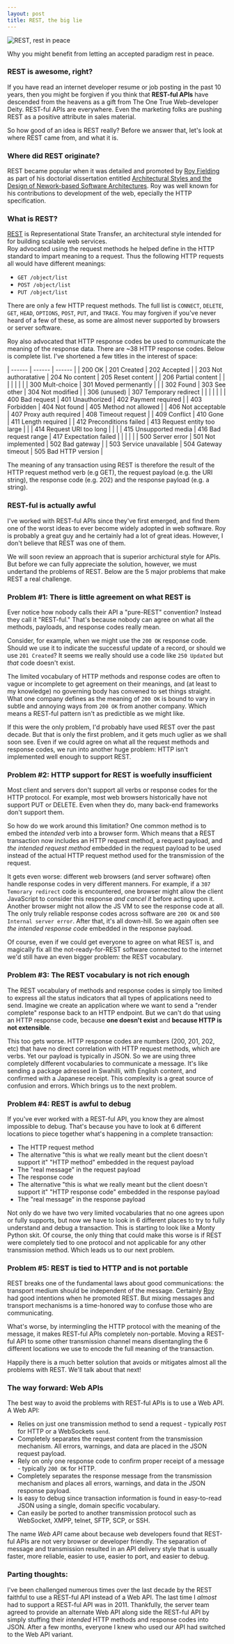 ```yaml
---
layout: post
title: REST, the big lie
---
```

![REST, rest in peace](/images/2015-08-10-rip-small.jpg)

Why you might benefit from letting an accepted paradigm rest in peace.

### REST is awesome, right?
If you have read an internet developer resume or job posting in the past 10
years, then you might be forgiven if you think that
**REST-ful APIs** have descended from the heavens as a gift from
The One True Web-developer Deity.  REST-ful APIs are everywhere. 
Even the marketing folks are pushing REST as a positive attribute in sales material.

So how good of an idea is REST really?  Before we answer that, let's look at
where REST came from, and what it is.

### Where did REST originate?
REST became popular when it was detailed and promoted by 
[Roy Fielding](https://en.wikipedia.org/wiki/Roy_Fielding)
as part of his doctorial dissertation entitled [Architectural Styles
and the Design of Nework-based Software
Architectures](https://www.ics.uci.edu/~fielding/pubs/dissertation/top.htm).
Roy was well known for his contributions to development of the web, epecially
the HTTP specification.

### What is REST?
[REST](https://en.wikipedia.org/wiki/Representational_state_transfer) is
Representational State Transfer, an architectural style
intended for for building scalable web services.  
Roy advocated using the request methods he helped define in the HTTP standard
to impart meaning to a request.  Thus the following HTTP requests all
would have different meanings: 

- `GET /object/list`
- `POST /object/list`
- `PUT /object/list`

There are only a few HTTP request methods.  The full list is `CONNECT`, `DELETE`,
`GET`, `HEAD`, `OPTIONS`, `POST`, `PUT`, and `TRACE`.  You may forgiven if
you've never heard of a few of these, as some are almost never supported by
browsers or server software.

Roy also advocated that HTTP response codes be used to communicate the meaning
of the response data. There are ~38 HTTP response codes.
Below is complete list. I've shortened a few titles
in the interest of space:

| ------ | ------ | ------ |
| 200 OK | 201 Created | 202 Accepted |
| 203 Not authoratative | 204 No content | 205 Reset content |
| 206 Partial content | | |
| | | |
| 300 Mult-choice | 301 Moved permenantly | |
| 302 Found | 303 See other | 304 Not modified |
| 306 (unused) | 307 Temporary redirect | |
| | | |
| 400 Bad request | 401 Unauthorized | 402 Payment required |
| 403 Forbidden | 404 Not found | 405 Method not allowed |
| 406 Not acceptable | 407 Proxy auth required | 408 Timeout request |
| 409 Conflict | 410 Gone | 411 Length required |
| 412 Preconditions failed | 413 Request entity too large | |
| 414 Request URI too long | | |
| 415 Unsupported media | 416 Bad request range | 417 Expectation failed |
| | | |
| 500 Server error | 501 Not implemented | 502 Bad gateway |
| 503 Service unavailable | 504 Gateway timeout | 505 Bad HTTP version |

The meaning of any transaction using REST is therefore the result of
the HTTP request method verb (e.g GET), the request payload (e.g. the URI string),
the response code (e.g. 202) and the response payload (e.g. a string).

### REST-ful is actually awful
I've worked with REST-ful APIs since they've first emerged, and find 
them one of the worst ideas to ever become widely adopted in web software.
Roy is probably a great guy and he certainly had a lot of great ideas.
However, I don't believe that REST was one of them.

We will soon review an approach that is superior archictural style for APIs.  But
before we can fully appreciate the solution, however, we must undertand the problems of
REST. Below are the 5 major problems that make REST a real challenge.

### Problem #1: There is little agreement on what REST is
Ever notice how nobody calls their API a "pure-REST" convention?  Instead they
call it "REST-ful." That's because nobody can agree on what all the methods,
payloads, and response codes really mean.

Consider, for example, when we might use the `200 OK` response code.
Should we use it to indicate the successful update of a record, or should we
use `201 Created`?  It seems we really should use a code like `250 Updated`
but *that* code doesn't exist.

The limited vocabulary of HTTP methods and response codes are often to vague
or incomplete to get agreement on their meanings, and (at least to my
knowledge) no governing body has convened to set things straight.  
What one company defines as the meaning of `200 OK` is bound to vary in subtle
and annoying ways from `200 OK` from another company.  Which means a REST-ful
pattern isn't as predictible as we might like.

If this were the only problem, I'd probably have used REST over the past
decade.  But that is only the first problem, and it gets much uglier as
we shall soon see. Even if we could agree on what all the request methods and
response codes, we run into another huge problem: HTTP isn't implemented well
enough to support REST.

### Problem #2: HTTP support for REST is woefully insufficient
Most client and servers don't support all verbs or response codes for the HTTP
protocol.  For example, most web browsers historically have not support PUT or DELETE. 
Even when they do, many back-end frameworks don't support them. 

So how do we work around this limitation? One
common method is to embed the *intended* verb into a browser form.  Which
means that a REST transaction now includes an HTTP request method, a request payload,
and *the intended request method* embedded in the request payload to be used instead of 
the actual HTTP request method used for the transmission of the request.

It gets even worse: different web browsers (and server software) often handle response codes
in very different manners.  For example, if a `307 Temorary redirect` code is
encountered, one browser might allow the client JavaScript to consider this
response *and cancel it* before acting upon it. Another browser might not
allow the JS VM to see the response code at all.  The only truly reliable response codes
across software are `200 OK` and `500 Internal server error`.  After that, it's all
down-hill. So we again often see *the intended response code* embedded in the
response payload.

Of course, even if we could get everyone to agree on what REST is, and magically fix all 
the not-ready-for-REST software connected to the internet we'd still have an even 
bigger problem: the REST vocabulary.

### Problem #3: The REST vocabulary is not rich enough
The REST vocabulary of methods and response codes is simply too
limited to express all the status indicators that all types of applications
need to send. Imagine we create an application where we want to send a
"render complete" response back to an HTTP endpoint. But we can't do that 
using an HTTP response code, because **one doesn't exist** and 
**because HTTP is not extensible**.

This too gets worse.  HTTP response codes are numbers (200, 201, 202, etc)
that have no direct correlation with HTTP request methods, which are verbs.  Yet our
payload is typically in JSON.  So we are using three completely
different vocabularies to communicate a message.  It's like sending a
package adressed in Swahilli, with English content, and confirmed with a Japanese
receipt.  This complexity is a great source of confusion and errors.  Which
brings us to the next problem.

### Problem #4: REST is awful to debug
If you've ever worked with a REST-ful API, you know they are almost impossible
to debug.  That's because you have to look at 6 different locations to piece
together what's happening in a complete transaction: 

- The HTTP request method
- The alternative "this is what we really meant but the client doesn't support it" 
  "HTTP method" embedded in the request payload
- The "real message" in the request payload
- The response code
- The alternative "this is what we really meant but the client doesn't support
  it" "HTTP response code" embedded in the response payload
- The "real message" in the response payload

Not only do we have two very limited vocabularies that no one agrees upon or
fully supports, but now we have to look in 6 different places to try to fully
understand and debug a transaction.  This is starting to look like a Monty
Python skit.  Of course, the only thing that could make this worse is if REST
were completely tied to one protocol and not applicable for any other
transmission method.  Which leads us to our next problem.

### Problem #5: REST is tied to HTTP and is not portable
REST breaks one of the fundamental laws about good communications:
the transport medium should be independent of the message.  Certainly 
[Roy](https://en.wikipedia.org/wiki/Roy_Fielding) had good intentions
when he promoted REST.  But mixing messages and transport mechanisms
is a time-honored way to confuse those who are communicating.

What's worse, by intermingling the HTTP protocol with the meaning of the
message, it makes REST-ful APIs completely non-portable.  Moving a
REST-ful API to some other transmission channel means disentangling 
the 6 different locations we use to encode the full meaning of the
transaction.

Happily there is a much better solution that avoids or mitigates almost all
the problems with REST.  We'll talk about that next!

### The way forward: Web APIs
The best way to avoid the problems with REST-ful APIs is to use a Web API.
A Web API:

- Relies on just one transmission method to send a request - typically `POST`
  for HTTP or a WebSockets `send`.
- Completely separates the request content from the transmission mechanism.  All
  errors, warnings, and data are placed in the JSON request payload.
- Rely on only one response code to confirm proper receipt of a message - 
  typically `200 OK` for HTTP.
- Completely separates the response message from the transmission mechanism
  and places all errors, warnings, and data in the JSON response payload.
- Is easy to debug since transaction information is found in easy-to-read
  JSON using a single, domain specific vocabulary.
- Can easily be ported to another transmission protocol such as 
  WebSocket, XMPP, telnet, SFTP, SCP, or SSH.
  
The name *Web API* came about because web developers found that REST-ful APIs
are not very browser or developer friendly. The separation of message and
transmission resulted in an API delivery style that is usually faster, more reliable,
easier to use, easier to port, and easier to debug. 

### Parting thoughts: 
I've been challenged numerous times over the last decade by the
REST faithful to use a REST-ful API instead of a Web API. 
The last time I *almost* had to support a REST-ful API was in 2011.
Thankfully, the server team agreed to provide an alternate Web API along side 
the REST-ful API by simply stuffing their *intended* HTTP methods and
response codes into JSON. After a few months, everyone I knew who used
our API had switched to the Web API variant.

